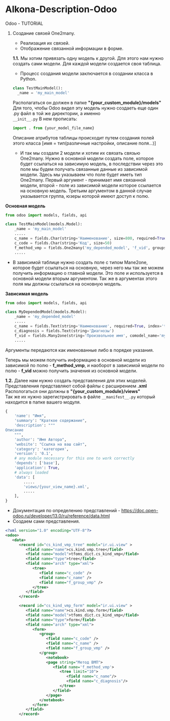 # Alkona-Description-Odoo
Odoo - TUTORIAL
1. Создание связей One2many.
   - Реализация их связей.
   - Отображение связанной информации в форме.
        
   **1.1.** Мы хотим привязать одну модель к другой. Для этого нам нужно создать сами модели. Для каждой модели создается своя таблица.
     - Процесс создания модели заключается в создании класса в Python.
     ```python
     class TestMainModel():
       _name = 'my_main_model'
     ```   
     Располагаться он должен в папке **"{your_custom_module}/models"**    
        Для того, чтобы Odoo видел эту модель нужно создаеть еще один .py файл в той же директории, а именно   
       ```
       __init__.py
       ```
     В нем прописать:   
   ```python
   import . from {your_model_file_name}
   ```
     Описание атрибутов таблицы происходит путем создания полей этого класса [имя = тип(различные настройки, описание поля...)]
     
     - И так мы создали 2 модели и хотим их связать связью One2many.
     Нужно в основной модели создать поле, которое будет ссылаться на зависимую модель, в последствии через это поле мы будем получать связанные данные из зависимой модели. 
    Здесь мы указываем что поле будет иметь тип One2many.     Первый аргумент - принимает имя связанной модели, второй - поле из зависимой модели которое ссылается на основную модель. Третьим аргументом в данной случае указывается группа, юзеры которой имеют доступ к полю.

**Основная модель**
```python
from odoo import models, fields, api

class TestMainModel(models.Model):
    _name = 'my_main_model'
    .....
    c_name = fields.Char(string='Наименование', size=800, required=True, index='trigram')
    c_code = fields.Char(string='Код', size=50)
    f_method_vmp = fields.One2many('my_depended_model', 'f_vid', groups='tfoms-base.group_tfoms_user')
    .....
```
  - В зависимой таблице нужно создать поле с типом Mane2one, которое будет ссылаться на основную, через него мы так же можем получить информацию о главной модели.
  Это поле и используется в основной модели вторым аргументом.
  Так же в аргументах этого поля мы должны ссылаться на основную модель.    

**Зависимая модель**
```python
from odoo import models, fields, api

class MyDependedModel(models.Model):
    _name = 'my_depended_model'
    .....
    c_name = fields.Text(string='Наименование', required=True, index='trigram')
    c_diagnosis = fields.Text(string='Диагнозы')
    f_vid = fields.Many2one(string='Произвольное имя', comodel_name='my_main_model', ondelete='restrict', index='btree')
    .....
```
Аргументы передаются как именованные либо в порядке указания.

Теперь мы можем получить информацию в основной модели из зависимой по полю - **f_method_vmp**, и наоборот в зависимой модели по полю - **f_vid** можно получить значения из основной модели.

**1.2.**  Далее нам нужно создать представления для этих моделей.
Представления представляют собой файлы с расширением **.xml**
Распологаться они должны в **"{your_custom_module}/views"**    
Так же их нужно зарегистрировать в файле ```__manifest__.py``` который находится в папке вашего модуля.

```python
{
    'name': "Имя",
    'summary': "Краткое содержание",
    'description': """
Описание
    """,
    'author': "Имя Автора",
    'website': "Ссылка на ваш сайт",
    'category': 'категория',
    'version': '0.1',
    # any module necessary for this one to work correctly
    'depends': ['base'],
    'application': True,
    # always loaded
    'data': [
        .....
        'views/{your_view_name}.xml',
        .....
    ],
}
```
- Документация по определению представлений - https://doc.open-odoo.ru/developer/13.0/ru/reference/data.html
- Создаем сами представления.
```xml
<?xml version="1.0" encoding="UTF-8"?>
<odoo>
   <data>      
      <record id="cs_kind_vmp_tree" model="ir.ui.view" >
         <field name="name">cs.kind.vmp.tree</field>
         <field name="model">tfoms_dict.cs_kind_vmp</field>
         <field name="type">tree</field>
         <field name="arch" type="xml">
            <tree>
               <field name="c_code" />
               <field name="c_name" />
               <field name="f_group_vmp" />                
            </tree>               
         </field>
      </record>

      <record id="cs_kind_vmp_form" model="ir.ui.view" >
         <field name="name">cs.kind.vmp.form</field>
         <field name="model">tfoms_dict.cs_kind_vmp</field>
         <field name="type">form</field>
         <field name="arch" type="xml">
            <form>               
               <group>
                  <field name="c_code" />
                  <field name="c_name" />
                  <field name="f_group_vmp" />
               </group>
                  <notebook>             
                  <page string="Метод ВМП">                     
                     <field name='f_method_vmp'>                     
                        <tree limit="10">
                           <field name="c_name"/>
                           <field name="c_diagnosis"/>
                        </tree>
                     </field>              
                  </page>
               </notebook>                                        
            </form>
         </field>
      </record>
```
